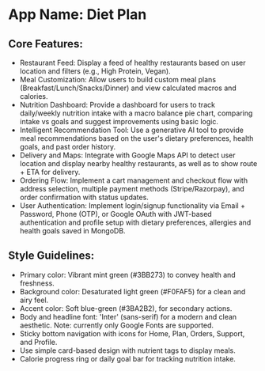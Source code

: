 # **App Name**: Diet Plan

## Core Features:

- Restaurant Feed: Display a feed of healthy restaurants based on user location and filters (e.g., High Protein, Vegan).
- Meal Customization: Allow users to build custom meal plans (Breakfast/Lunch/Snacks/Dinner) and view calculated macros and calories.
- Nutrition Dashboard: Provide a dashboard for users to track daily/weekly nutrition intake with a macro balance pie chart, comparing intake vs goals and suggest improvements using basic logic.
- Intelligent Recommendation Tool: Use a generative AI tool to provide meal recommendations based on the user's dietary preferences, health goals, and past order history.
- Delivery and Maps: Integrate with Google Maps API to detect user location and display nearby healthy restaurants, as well as to show route + ETA for delivery.
- Ordering Flow: Implement a cart management and checkout flow with address selection, multiple payment methods (Stripe/Razorpay), and order confirmation with status updates.
- User Authentication: Implement login/signup functionality via Email + Password, Phone (OTP), or Google OAuth with JWT-based authentication and profile setup with dietary preferences, allergies and health goals saved in MongoDB.

## Style Guidelines:

- Primary color: Vibrant mint green (#3BB273) to convey health and freshness.
- Background color: Desaturated light green (#F0FAF5) for a clean and airy feel.
- Accent color: Soft blue-green (#3BA2B2), for secondary actions.
- Body and headline font: 'Inter' (sans-serif) for a modern and clean aesthetic. Note: currently only Google Fonts are supported.
- Sticky bottom navigation with icons for Home, Plan, Orders, Support, and Profile.
- Use simple card-based design with nutrient tags to display meals.
- Calorie progress ring or daily goal bar for tracking nutrition intake.
